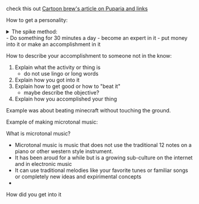 check this out
[Cartoon brew's article on Puparia and links](https://www.cartoonbrew.com/documentary-2/how-the-hit-short-film-puparia-was-born-from-frustration-with-the-anime-industry-201551.html)


How to get a personality:  
<details><summary>The spike method:</summary>
a method used to describe how people become outliers on resumes</details>  
  - Do something for 30 minutes a day
  - become an expert in it
  - put money into it or make an accomplishment in it

How to describe your accomplishment to someone not in the know:  
  1. Explain what the activity or thing is
     - do not use lingo or long words
  2. Explain how you got into it
  3. Explain how to get good or how to "beat it"
     - maybe describe the objective?
  4. Explain how you accomplished your thing

Example was about beating minecraft without touching the ground.

Example of making microtonal music:

What is microtonal music?
  - Microtonal music is music that does not use the traditional 12 notes on a piano or other western style instrument.
  - It has been aroud for a while but is a growing sub-culture on the internet and in electronic music
  - It can use traditional melodies like your favorite tunes or familiar songs or completely new ideas and expirimental concepts
  - 
How did you get into it
